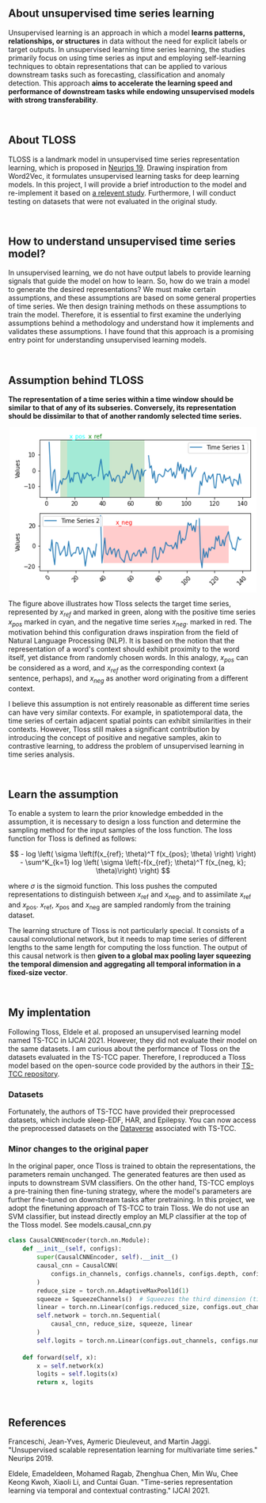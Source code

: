 <br>

About unsupervised time series learning
--------------

Unsupervised learning is an approach in which a model **learns patterns, relationships, or structures** in data without the need for explicit labels or target outputs. In unsupervised learning time series learning, the studies primarily focus on using time series as input and employing self-learning techniques to obtain representations that can be applied to various downstream tasks such as forecasting, classification and anomaly detection. This approach **aims to accelerate the learning speed and performance of downstream tasks while endowing unsupervised models with strong transferability**. 

<br>

About TLOSS
--------------

TLOSS is a landmark model in unsupervised time series representation learning, which is proposed in [Neurips 19](https://proceedings.neurips.cc/paper/2019/hash/53c6de78244e9f528eb3e1cda69699bb-Abstract.html). Drawing inspiration from Word2Vec, it formulates unsupervised learning tasks for deep learning models. In this project, I will provide a brief introduction to the model and re-implement it based on [a relevent study](https://github.com/emadeldeen24/TS-TCC). Furthermore, I will conduct testing on datasets that were not evaluated in the original study.

<br>

How to understand unsupervised time series model?
--------------

In unsupervised learning, we do not have output labels to provide learning signals that guide the model on how to learn. So, how do we train a model to generate the desired representations? We must make certain assumptions, and these assumptions are based on some general properties of time series. We then design training methods on these assumptions to train the model. Therefore, it is essential to first examine the underlying assumptions behind a methodology and understand how it implements and validates these assumptions. I have found that this approach is a promising entry point for understanding unsupervised learning models. 

<br>

Assumption behind TLOSS
--------------

**The representation of a time series within a time window should be similar to that of any of its subseries. Conversely, its representation should be dissimilar to that of another randomly selected time series.**

<p align="center">
<img align="middle" src="https://github.com/Kaimaoge/STmodels_notes/raw/main/Reproduce%20TLOSS/image/tloss.png" width="500" />
</p>

The figure above illustrates how Tloss selects the target time series, represented by $x_{ref}$ and marked in green, along with the positive time series $x_{pos}$ marked in cyan, and the negative time series $x_{neg}$. marked in red. The motivation behind this configuration draws inspiration from the field of Natural Language Processing (NLP). It is based on the notion that the representation of a word's context should exhibit proximity to the word itself, yet distance from randomly chosen words. In this analogy, $x_{pos}$ can be considered as a word, and $x_{ref}$ as the corresponding context (a sentence, perhaps), and $x_{neg}$ as another word originating from a different context.

I believe this assumption is not entirely reasonable as different time series can have very similar contexts. For example, in spatiotemporal data, the time series of certain adjacent spatial points can exhibit similarities in their contexts. However, Tloss still makes a significant contribution by introducing the concept of positive and negative samples, akin to contrastive learning, to address the problem of unsupervised learning in time series analysis.

<br>

Learn the assumption
--------------

To enable a system to learn the prior knowledge embedded in the assumption, it is necessary to design a loss function and determine the sampling method for the input samples of the loss function. The loss function for Tloss is defined as follows:

$$ - log \left( \sigma \left(f(x_{ref}; \theta)^T f(x_{pos}; \theta)  \right) \right) - \sum^K_{k=1} log \left( \sigma \left(-f(x_{ref}; \theta)^T f(x_{neg, k}; \theta)\right) \right)  $$

where $\sigma$ is the sigmoid function. This loss pushes the computed representations to distinguish between $x_{\text{ref}}$ and $x_{\text{neg}}$, and to assimilate $x_{\text{ref}}$ and $x_{\text{pos}}$. $x_{\text{ref}}$, $x_{\text{pos}}$ and $x_{\text{neg}}$ are sampled randomly from the training dataset.

The learning structure of Tloss is not particularly special. It consists of a causal convolutional network, but it needs to map time series of different lengths to the same length for computing the loss function. The output of this causal network is then **given to a global max pooling layer squeezing the temporal dimension and aggregating all temporal information in a fixed-size vector**.

<br>

My implentation
--------------

Following Tloss, Eldele et al. proposed an unsupervised learning model named TS-TCC in IJCAI 2021. However, they did not evaluate their model on the same datasets. I am curious about the performance of Tloss on the datasets evaluated in the TS-TCC paper. Therefore, I reproduced a Tloss model based on the open-source code provided by the authors in their [TS-TCC repository](https://github.com/emadeldeen24/TS-TCC).

### Datasets

Fortunately, the authors of TS-TCC have provided their preprocessed datasets, which include sleep-EDF, HAR, and Epilepsy. You can now access the preprocessed datasets on the [Dataverse](https://researchdata.ntu.edu.sg/dataverse/tstcc/) associated with TS-TCC.

### Minor changes to the original paper

In the original paper, once Tloss is trained to obtain the representations, the parameters remain unchanged. The generated features are then used as inputs to downstream SVM classifiers. On the other hand, TS-TCC employs a pre-training then fine-tuning strategy, where the model's parameters are further fine-tuned on downstream tasks after pretraining. In this project, we adopt the finetuning approach of TS-TCC to train Tloss. We do not use an SVM classifier, but instead directly employ an MLP classifier at the top of the Tloss model. See models.causal_cnn.py

```python
class CausalCNNEncoder(torch.nn.Module):
    def __init__(self, configs):
        super(CausalCNNEncoder, self).__init__()
        causal_cnn = CausalCNN(
            configs.in_channels, configs.channels, configs.depth, configs.reduced_size, configs.kernel_size
        )
        reduce_size = torch.nn.AdaptiveMaxPool1d(1)
        squeeze = SqueezeChannels()  # Squeezes the third dimension (time)
        linear = torch.nn.Linear(configs.reduced_size, configs.out_channels)
        self.network = torch.nn.Sequential(
            causal_cnn, reduce_size, squeeze, linear
        )
        self.logits = torch.nn.Linear(configs.out_channels, configs.num_classes)

    def forward(self, x):
        x = self.network(x)
        logits = self.logits(x)
        return x, logits
```

<br>

References
--------------
Franceschi, Jean-Yves, Aymeric Dieuleveut, and Martin Jaggi. "Unsupervised scalable representation learning for multivariate time series." Neurips 2019.

Eldele, Emadeldeen, Mohamed Ragab, Zhenghua Chen, Min Wu, Chee Keong Kwoh, Xiaoli Li, and Cuntai Guan. "Time-series representation learning via temporal and contextual contrasting." IJCAI 2021.



